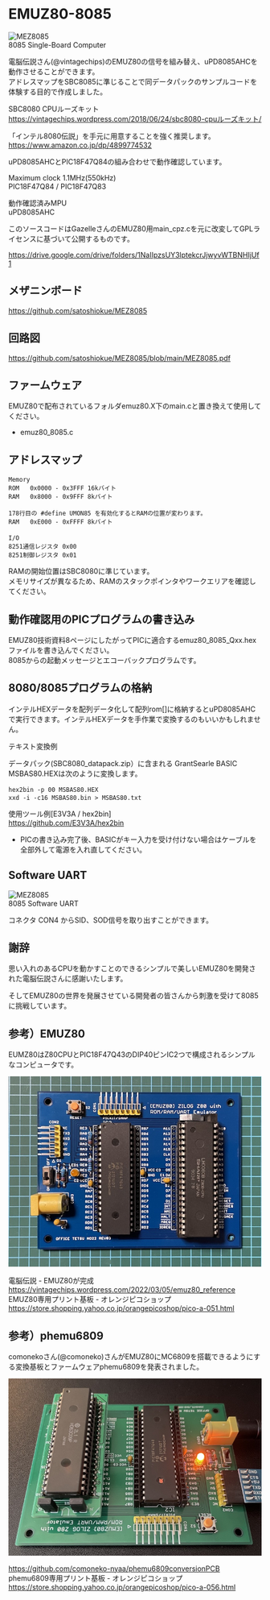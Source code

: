 # EMUZ80-8085

![MEZ8085](https://github.com/satoshiokue/EMUZ80-8085/blob/main/imgs/IMG_8085_proto1.jpeg)  
8085 Single-Board Computer

電脳伝説さん(@vintagechips)のEMUZ80の信号を組み替え、uPD8085AHCを動作させることができます。  
アドレスマップをSBC8085に準じることで同データパックのサンプルコードを体験する目的で作成しました。  

SBC8080 CPUルーズキット    
https://vintagechips.wordpress.com/2018/06/24/sbc8080-cpuルーズキット/

「インテル8080伝説」を手元に用意することを強く推奨します。  
https://www.amazon.co.jp/dp/4899774532

uPD8085AHCとPIC18F47Q84の組み合わせで動作確認しています。  

Maximum clock 1.1MHz(550kHz)  
PIC18F47Q84 / PIC18F47Q83  


動作確認済みMPU  
uPD8085AHC  

このソースコードはGazelleさんのEMUZ80用main_cpz.cを元に改変してGPLライセンスに基づいて公開するものです。

https://drive.google.com/drive/folders/1NaIIpzsUY3lptekcrJjwyvWTBNHIjUf1

## メザニンボード
https://github.com/satoshiokue/MEZ8085

## 回路図
https://github.com/satoshiokue/MEZ8085/blob/main/MEZ8085.pdf

## ファームウェア

EMUZ80で配布されているフォルダemuz80.X下のmain.cと置き換えて使用してください。
* emuz80_8085.c

## アドレスマップ
```
Memory
ROM   0x0000 - 0x3FFF 16kバイト
RAM   0x8000 - 0x9FFF 8kバイト

178行目の #define UMON85 を有効化するとRAMの位置が変わります。
RAM   0xE000 - 0xFFFF 8kバイト

I/O
8251通信レジスタ 0x00
8251制御レジスタ 0x01
```
RAMの開始位置はSBC8080に準じています。  
メモリサイズが異なるため、RAMのスタックポインタやワークエリアを確認してください。

## 動作確認用のPICプログラムの書き込み
EMUZ80技術資料8ページにしたがってPICに適合するemuz80_8085_Qxx.hexファイルを書き込んでください。  
8085からの起動メッセージとエコーバックプログラムです。

## 8080/8085プログラムの格納
インテルHEXデータを配列データ化して配列rom[]に格納するとuPD8085AHCで実行できます。インテルHEXデータを手作業で変換するのもいいかもしれません。

テキスト変換例  

データパック(SBC8080_datapack.zip）に含まれる GrantSearle BASIC MSBAS80.HEXは次のように変換します。
```
hex2bin -p 00 MSBAS80.HEX
xxd -i -c16 MSBAS80.bin > MSBAS80.txt
```

使用ツール例[E3V3A / hex2bin]  
https://github.com/E3V3A/hex2bin

* PICの書き込み完了後、BASICがキー入力を受け付けない場合はケーブルを全部外して電源を入れ直してください。

## Software UART
![MEZ8085](https://github.com/satoshiokue/EMUZ80-8085/blob/main/imgs/IMG_8085_proto2.jpeg)  
8085 Software UART  

コネクタ CON4 からSID、SOD信号を取り出すことができます。


## 謝辞
思い入れのあるCPUを動かすことのできるシンプルで美しいEMUZ80を開発された電脳伝説さんに感謝いたします。

そしてEMUZ80の世界を発展させている開発者の皆さんから刺激を受けて8085に挑戦しています。

## 参考）EMUZ80
EUMZ80はZ80CPUとPIC18F47Q43のDIP40ピンIC2つで構成されるシンプルなコンピュータです。

![EMUZ80](https://github.com/satoshiokue/EMUZ80-6502/blob/main/imgs/IMG_Z80.jpeg)

電脳伝説 - EMUZ80が完成  
https://vintagechips.wordpress.com/2022/03/05/emuz80_reference  
EMUZ80専用プリント基板 - オレンジピコショップ  
https://store.shopping.yahoo.co.jp/orangepicoshop/pico-a-051.html

## 参考）phemu6809
comonekoさん(@comoneko)さんがEMUZ80にMC6809を搭載できるようにする変換基板とファームウェアphemu6809を発表されました。

![phemu6809](https://github.com/satoshiokue/EMUZ80-6502/blob/main/imgs/IMG_6809.jpeg)

https://github.com/comoneko-nyaa/phemu6809conversionPCB  
phemu6809専用プリント基板 - オレンジピコショップ  
https://store.shopping.yahoo.co.jp/orangepicoshop/pico-a-056.html
